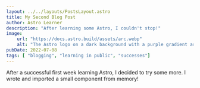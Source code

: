 ```yaml
---
layout: ../../layouts/PostsLayout.astro
title: My Second Blog Post
author: Astro Learner
description: "After learning some Astro, I couldn't stop!"
image:
    url: "https://docs.astro.build/assets/arc.webp"
    alt: "The Astro logo on a dark background with a purple gradient arc."
pubDate: 2022-07-08
tags: [ "blogging", "learning in public", "successes"]
---
```

After a successful first week learning Astro, I decided to try some more. I wrote and imported a small component from memory!